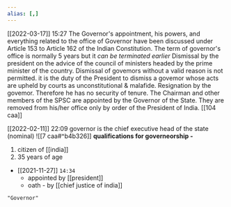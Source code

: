 ```yaml
---
alias: [,]
---
```


[[2022-03-17]] 15:27
The Governor's appointment, his powers, and everything related to the office of Governor have been discussed under Article 153 to Article 162 of the Indian Constitution.
The term of governor's office is normally 5 years but it *can be terminated earlier*
	Dismissal by the president on the advice of the council of ministers headed by the prime minister of the country.
	Dismissal of govemors without a valid reason is not permitted.
	it is the duty of the President to dismiss a govemor whose acts are upheld by courts as unconstitutional & malafide.
	Resignation by the govemor.
	Therefore he has no security of tenure.
The Chairman and other members of the SPSC are appointed by the Governor of the State.
	They are removed from his/her office only by order of the President of India.
[[104 caa]]

[[2022-02-11]] 22:09
governor is the chief executive head of the state (nominal)
![[7 caa#^b4b326]]
**qualifications for governeorship -** 
1. citizen of [[india]]
2. 35 years of age

- [[2021-11-27]]  `14:34`
	- appointed by [[president]]
	- oath - by [[chief justice of india]]
```query
"Governor"
```